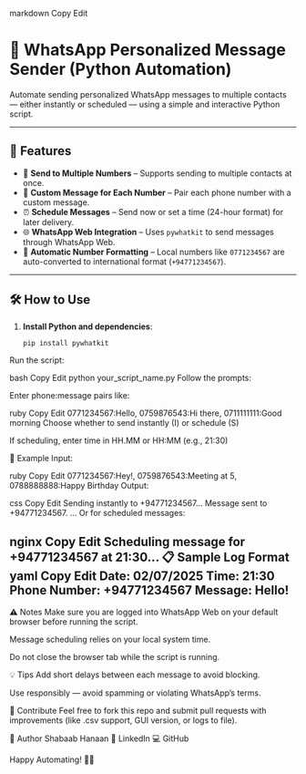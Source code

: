 
markdown
Copy
Edit
# 📲 WhatsApp Personalized Message Sender (Python Automation)

Automate sending personalized WhatsApp messages to multiple contacts — either instantly or scheduled — using a simple and interactive Python script.

---

## 🚀 Features

- 🔄 **Send to Multiple Numbers** – Supports sending to multiple contacts at once.
- 💬 **Custom Message for Each Number** – Pair each phone number with a custom message.
- ⏰ **Schedule Messages** – Send now or set a time (24-hour format) for later delivery.
- 🌐 **WhatsApp Web Integration** – Uses `pywhatkit` to send messages through WhatsApp Web.
- 🔢 **Automatic Number Formatting** – Local numbers like `0771234567` are auto-converted to international format (`+94771234567`).

---

## 🛠️ How to Use

1. **Install Python and dependencies**:
   ```bash
   pip install pywhatkit
Run the script:

bash
Copy
Edit
python your_script_name.py
Follow the prompts:

Enter phone:message pairs like:

ruby
Copy
Edit
0771234567:Hello, 0759876543:Hi there, 0711111111:Good morning
Choose whether to send instantly (I) or schedule (S)

If scheduling, enter time in HH.MM or HH:MM (e.g., 21:30)

🧪 Example
Input:

ruby
Copy
Edit
0771234567:Hey!, 0759876543:Meeting at 5, 0788888888:Happy Birthday
Output:

css
Copy
Edit
Sending instantly to +94771234567...
Message sent to +94771234567.
...
Or for scheduled messages:

nginx
Copy
Edit
Scheduling message for +94771234567 at 21:30...
📋 Sample Log Format
yaml
Copy
Edit
Date: 02/07/2025
Time: 21:30
Phone Number: +94771234567
Message: Hello!
--------------------
⚠️ Notes
Make sure you are logged into WhatsApp Web on your default browser before running the script.

Message scheduling relies on your local system time.

Do not close the browser tab while the script is running.

💡 Tips
Add short delays between each message to avoid blocking.

Use responsibly — avoid spamming or violating WhatsApp’s terms.

🤝 Contribute
Feel free to fork this repo and submit pull requests with improvements (like .csv support, GUI version, or logs to file).

📌 Author
Shabaab Hanaan
🔗 LinkedIn
💻 GitHub

Happy Automating! 💬🚀

